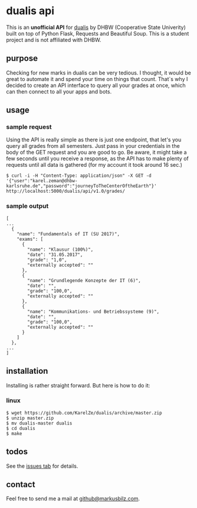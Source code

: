 # dualis api
This is an **unofficial API** for [dualis](https://www.dualis.dhbw.de) by DHBW (Cooperative State Univerity) built on 
top of Python Flask, Requests and Beautiful Soup. This is a student project and is not affiliated with DHBW.

## purpose
Checking for new marks in dualis can be very tedious. I thought, it would be great to automate it and spend your time on things
that count. That`s why I decided to create an API interface to query all your grades at once, 
which can then connect to all your apps and bots.

## usage
### sample request
Using the API is really simple as there is just one endpoint, that let's you query all grades from all semesters. Just 
pass in your credentials in the body of the GET request and you are good to go. Be aware, it might take a few seconds
until you receive a response, as the API has to make plenty of requests until all data is gathered (for my account it 
took around 16 sec.)
```
$ curl -i -H "Content-Type: application/json" -X GET -d '{"user":"karel.zeman@dhbw-karlsruhe.de","password":"journeyToTheCenterOftheEarth"}' http://localhost:5000/dualis/api/v1.0/grades/
```
### sample output
```
[
...
  {
    "name": "Fundamentals of IT (SU 2017)",
    "exams": [
      {
        "name": "Klausur (100%)",
        "date": "31.05.2017",
        "grade": "1,0",
        "externally accepted": ""
      },
      {
        "name": "Grundlegende Konzepte der IT (6)",
        "date": "",
        "grade": "100,0",
        "externally accepted": ""
      },
      {
        "name": "Kommunikations- und Betriebssysteme (9)",
        "date": "",
        "grade": "100,0",
        "externally accepted": ""
      }
    ]
  },
...
]
```
## installation
Installing is rather straight forward. But here is how to do it:
### linux
```
$ wget https://github.com/KarelZe/dualis/archive/master.zip
$ unzip master.zip
$ mv dualis-master dualis
$ cd dualis
$ make
```

## todos
See the [issues tab](https://github.com/KarelZe/dualis/issues) for details.

## contact

Feel free to send me a mail at [github@markusbilz.com](mailto:github@markusbilz.com).

